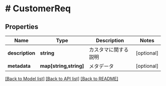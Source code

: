 # # CustomerReq

## Properties

Name | Type | Description | Notes
------------ | ------------- | ------------- | -------------
**description** | **string** | カスタマに関する説明 | [optional] 
**metadata** | **map[string,string]** | メタデータ | [optional] 

[[Back to Model list]](../../README.md#documentation-for-models) [[Back to API list]](../../README.md#documentation-for-api-endpoints) [[Back to README]](../../README.md)


